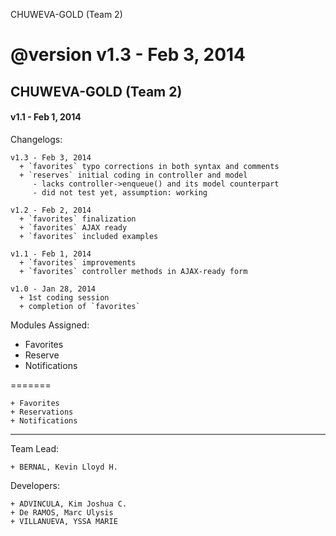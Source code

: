 CHUWEVA-GOLD (Team 2)

@version           v1.3 - Feb 3, 2014
=======
## CHUWEVA-GOLD (Team 2)
#### v1.1 - Feb 1, 2014


  Changelogs:

    v1.3 - Feb 3, 2014
      + `favorites` typo corrections in both syntax and comments
      + `reserves` initial coding in controller and model
         - lacks controller->enqueue() and its model counterpart 
         - did not test yet, assumption: working

    v1.2 - Feb 2, 2014
      + `favorites` finalization
      + `favorites` AJAX ready
      + `favorites` included examples
	
    v1.1 - Feb 1, 2014
      + `favorites` improvements
      + `favorites` controller methods in AJAX-ready form
  
    v1.0 - Jan 28, 2014
      + 1st coding session
      + completion of `favorites`
      
      
  Modules Assigned:
  
  - Favorites
  - Reserve
  - Notifications 
    
=======
  ```
  + Favorites
  + Reservations
  + Notifications 
  ```
    
---

  Team Lead:
  ```
  + BERNAL, Kevin Lloyd H.
  ```
   
  Developers:
  ```
  + ADVINCULA, Kim Joshua C.
  + De RAMOS, Marc Ulysis
  + VILLANUEVA, YSSA MARIE
  ```
  
